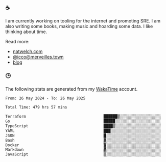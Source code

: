 ### ☕

I am currently working on tooling for the internet and promoting SRE. I am also writing some books, making music and hoarding some data. I like thinking about time.

Read more:

 - [natwelch.com](https://natwelch.com)
 - [@icco@merveilles.town](https://merveilles.town/@icco)
 - [blog](https://writing.natwelch.com)

### 🕒

The following stats are generated from my [WakaTime](https://wakatime.com/@icco) account.

<!--START_SECTION:waka-->

```txt
From: 26 May 2024 - To: 26 May 2025

Total Time: 479 hrs 57 mins

Terraform                                  ██████▒░░░░░░░░░░░░░░░░░░   25.15 %
Go                                         █████░░░░░░░░░░░░░░░░░░░░   19.38 %
TypeScript                                 ████▒░░░░░░░░░░░░░░░░░░░░   17.92 %
YAML                                       ███░░░░░░░░░░░░░░░░░░░░░░   11.64 %
JSON                                       █░░░░░░░░░░░░░░░░░░░░░░░░   04.29 %
Bash                                       ▓░░░░░░░░░░░░░░░░░░░░░░░░   03.02 %
Docker                                     ▓░░░░░░░░░░░░░░░░░░░░░░░░   02.86 %
Markdown                                   ▓░░░░░░░░░░░░░░░░░░░░░░░░   02.76 %
JavaScript                                 ▒░░░░░░░░░░░░░░░░░░░░░░░░   01.88 %
```

<!--END_SECTION:waka-->
